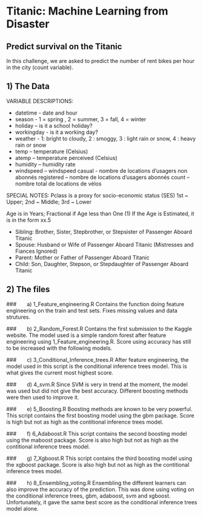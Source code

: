 # Titanic: Machine Learning from Disaster
## Predict survival on the Titanic 

In this challenge, we are asked to predict the number of rent bikes per hour in the city (count variable). 

## 1) The Data

VARIABLE DESCRIPTIONS:
* datetime - date and hour
* season - 1 = spring , 2 = summer, 3 = fall, 4 = winter
* holiday – is it a school holiday?
* workingday - is it a working day?
* weather - 1: bright to cloudy, 2 : smoggy, 3 : light rain or snow, 4 : heavy rain or snow 
* temp – temperature (Celsius) 
* atemp – temperature perceived (Celsius) 
* humidity – humidity rate 
* windspeed – windspeed casual - nombre de locations d’usagers non abonnés registered – nombre de locations d’usagers abonnés count – nombre total de locations de vélos

SPECIAL NOTES:
Pclass is a proxy for socio-economic status (SES)
 1st ~ Upper; 2nd ~ Middle; 3rd ~ Lower

Age is in Years; Fractional if Age less than One (1)
 If the Age is Estimated, it is in the form xx.5

* Sibling:  Brother, Sister, Stepbrother, or Stepsister of Passenger Aboard Titanic
* Spouse:   Husband or Wife of Passenger Aboard Titanic (Mistresses and Fiances Ignored)
* Parent:   Mother or Father of Passenger Aboard Titanic
* Child:    Son, Daughter, Stepson, or Stepdaughter of Passenger Aboard Titanic

## 2) The files

###&nbsp;&nbsp;&nbsp;&nbsp;&nbsp;&nbsp; a) 1_Feature_engineering.R
Contains the function doing feature engineering on the train and test sets. Fixes missing values and data strutures.

###&nbsp;&nbsp;&nbsp;&nbsp;&nbsp;&nbsp; b) 2_Random_Forest.R
Contains the first submission to the Kaggle website. The model used is a simple random forest after feature engineering using 1_Feature_engineering.R. Score using accuracy has still to be increased with the following models. 

###&nbsp;&nbsp;&nbsp;&nbsp;&nbsp;&nbsp; c) 3_Conditional_Inference_trees.R
After feature engineering, the model used in this script is the conditional inference trees model. This is what gives the current most highest score. 

###&nbsp;&nbsp;&nbsp;&nbsp;&nbsp;&nbsp; d) 4_svm.R
Since SVM is very in trend at the moment, the model was used but did not give the best accuracy. Different boosting methods were then used to improve it.

###&nbsp;&nbsp;&nbsp;&nbsp;&nbsp;&nbsp; e) 5_Boosting.R
Boosting methods are known to be very powerful. This script contains the first boosting model using the gbm package. Score is high but not as high as the contitional inference trees model.

###&nbsp;&nbsp;&nbsp;&nbsp;&nbsp;&nbsp; f) 6_Adaboost.R
This script contains the second boosting model using the maboost package. Score is also high but not as high as the contitional inference trees model.

###&nbsp;&nbsp;&nbsp;&nbsp;&nbsp;&nbsp; g) 7_Xgboost.R
This script contains the third boosting model using the xgboost package. Score is also high but not as high as the contitional inference trees model.

###&nbsp;&nbsp;&nbsp;&nbsp;&nbsp;&nbsp; h) 8_Ensembling_voting.R
Ensembling the different learners can also improve the accuracy of the prediction. This was done using voting on the conditional inference trees, gbm, adaboost, svm and xgboost. Unfortunately, it gave the same best score as the conditional inference trees model alone.
